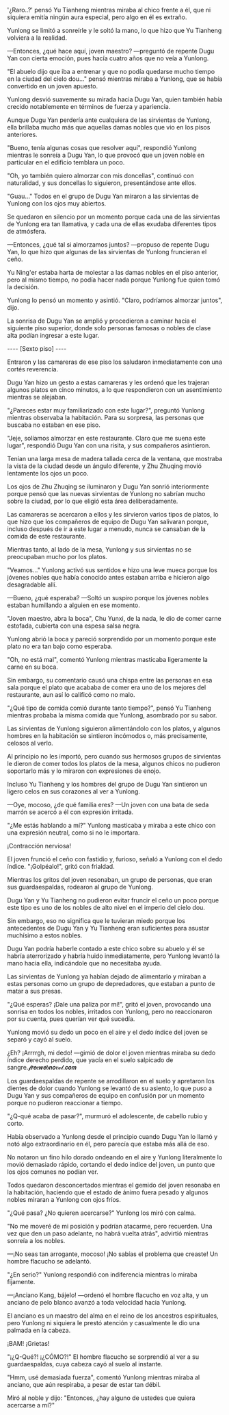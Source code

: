 
'¿Raro..?' pensó Yu Tianheng mientras miraba al chico frente a él, que ni siquiera emitía ningún aura especial, pero algo en él es extraño.

Yunlong se limitó a sonreírle y le soltó la mano, lo que hizo que Yu Tianheng volviera a la realidad.

—Entonces, ¿qué hace aquí, joven maestro? —preguntó de repente Dugu Yan con cierta emoción, pues hacía cuatro años que no veía a Yunlong.

"El abuelo dijo que iba a entrenar y que no podía quedarse mucho tiempo en la ciudad del cielo dou..." pensó mientras miraba a Yunlong, que se había convertido en un joven apuesto.

Yunlong desvió suavemente su mirada hacia Dugu Yan, quien también había crecido notablemente en términos de fuerza y ​​apariencia.

Aunque Dugu Yan perdería ante cualquiera de las sirvientas de Yunlong, ella brillaba mucho más que aquellas damas nobles que vio en los pisos anteriores.

"Bueno, tenía algunas cosas que resolver aquí", respondió Yunlong mientras le sonreía a Dugu Yan, lo que provocó que un joven noble en particular en el edificio temblara un poco.

"Oh, yo también quiero almorzar con mis doncellas", continuó con naturalidad, y sus doncellas lo siguieron, presentándose ante ellos.

"Guau..." Todos en el grupo de Dugu Yan miraron a las sirvientas de Yunlong con los ojos muy abiertos.

Se quedaron en silencio por un momento porque cada una de las sirvientas de Yunlong era tan llamativa, y cada una de ellas exudaba diferentes tipos de atmósfera.

—Entonces, ¿qué tal si almorzamos juntos? —propuso de repente Dugu Yan, lo que hizo que algunas de las sirvientas de Yunlong fruncieran el ceño.

Yu Ning'er estaba harta de molestar a las damas nobles en el piso anterior, pero al mismo tiempo, no podía hacer nada porque Yunlong fue quien tomó la decisión.

Yunlong lo pensó un momento y asintió. "Claro, podríamos almorzar juntos", dijo.

La sonrisa de Dugu Yan se amplió y procedieron a caminar hacia el siguiente piso superior, donde solo personas famosas o nobles de clase alta podían ingresar a este lugar.

---- [Sexto piso] ----

Entraron y las camareras de ese piso los saludaron inmediatamente con una cortés reverencia.

Dugu Yan hizo un gesto a estas camareras y les ordenó que les trajeran algunos platos en cinco minutos, a lo que respondieron con un asentimiento mientras se alejaban.

"¿Pareces estar muy familiarizado con este lugar?", preguntó Yunlong mientras observaba la habitación. Para su sorpresa, las personas que buscaba no estaban en ese piso.

"Jeje, solíamos almorzar en este restaurante. Claro que me suena este lugar", respondió Dugu Yan con una risita, y sus compañeros asintieron.

Tenían una larga mesa de madera tallada cerca de la ventana, que mostraba la vista de la ciudad desde un ángulo diferente, y Zhu Zhuqing movió lentamente los ojos un poco.

Los ojos de Zhu Zhuqing se iluminaron y Dugu Yan sonrió interiormente porque pensó que las nuevas sirvientas de Yunlong no sabrían mucho sobre la ciudad, por lo que eligió esta área deliberadamente.

Las camareras se acercaron a ellos y les sirvieron varios tipos de platos, lo que hizo que los compañeros de equipo de Dugu Yan salivaran porque, incluso después de ir a este lugar a menudo, nunca se cansaban de la comida de este restaurante.

Mientras tanto, al lado de la mesa, Yunlong y sus sirvientas no se preocupaban mucho por los platos.

"Veamos..." Yunlong activó sus sentidos e hizo una leve mueca porque los jóvenes nobles que había conocido antes estaban arriba e hicieron algo desagradable allí.

—Bueno, ¿qué esperaba? —Soltó un suspiro porque los jóvenes nobles estaban humillando a alguien en ese momento.

"Joven maestro, abra la boca", Chu Yunxi, de la nada, le dio de comer carne estofada, cubierta con una espesa salsa negra.

Yunlong abrió la boca y pareció sorprendido por un momento porque este plato no era tan bajo como esperaba.

"Oh, no está mal", comentó Yunlong mientras masticaba ligeramente la carne en su boca.

Sin embargo, su comentario causó una chispa entre las personas en esa sala porque el plato que acababa de comer era uno de los mejores del restaurante, aun así lo calificó como no malo.

"¿Qué tipo de comida comió durante tanto tiempo?", pensó Yu Tianheng mientras probaba la misma comida que Yunlong, asombrado por su sabor.

Las sirvientas de Yunlong siguieron alimentándolo con los platos, y algunos hombres en la habitación se sintieron incómodos o, más precisamente, celosos al verlo.

Al principio no les importó, pero cuando sus hermosos grupos de sirvientas le dieron de comer todos los platos de la mesa, algunos chicos no pudieron soportarlo más y lo miraron con expresiones de enojo.

Incluso Yu Tianheng y los hombres del grupo de Dugu Yan sintieron un ligero celos en sus corazones al ver a Yunlong.

—Oye, mocoso, ¿de qué familia eres? —Un joven con una bata de seda marrón se acercó a él con expresión irritada.

"¿Me estás hablando a mí?" Yunlong masticaba y miraba a este chico con una expresión neutral, como si no le importara.

¡Contracción nerviosa!

El joven frunció el ceño con fastidio y, furioso, señaló a Yunlong con el dedo índice. "¡Golpéalo!", gritó con frialdad.

Mientras los gritos del joven resonaban, un grupo de personas, que eran sus guardaespaldas, rodearon al grupo de Yunlong.

Dugu Yan y Yu Tianheng no pudieron evitar fruncir el ceño un poco porque este tipo es uno de los nobles de alto nivel en el imperio del cielo dou.

Sin embargo, eso no significa que le tuvieran miedo porque los antecedentes de Dugu Yan y Yu Tianheng eran suficientes para asustar muchísimo a estos nobles.

Dugu Yan podría haberle contado a este chico sobre su abuelo y él se habría aterrorizado y habría huido inmediatamente, pero Yunlong levantó la mano hacia ella, indicándole que no necesitaba ayuda.

Las sirvientas de Yunlong ya habían dejado de alimentarlo y miraban a estas personas como un grupo de depredadores, que estaban a punto de matar a sus presas.

"¿Qué esperas? ¡Dale una paliza por mí!", gritó el joven, provocando una sonrisa en todos los nobles, irritados con Yunlong, pero no reaccionaron por su cuenta, pues querían ver qué sucedía.

Yunlong movió su dedo un poco en el aire y el dedo índice del joven se separó y cayó al suelo.

¿Eh? ¡Arrrrgh, mi dedo! —gimió de dolor el joven mientras miraba su dedo índice derecho perdido, que yacía en el suelo salpicado de sangre.𝓯𝙧𝙚𝒆𝙬𝙚𝒃𝙣𝙤𝒗𝓮𝓵.𝙘𝙤𝙢

Los guardaespaldas de repente se arrodillaron en el suelo y apretaron los dientes de dolor cuando Yunlong se levantó de su asiento, lo que puso a Dugu Yan y sus compañeros de equipo en confusión por un momento porque no pudieron reaccionar a tiempo.

"¿Q-qué acaba de pasar?", murmuró el adolescente, de cabello rubio y corto.

Había observado a Yunlong desde el principio cuando Dugu Yan lo llamó y notó algo extraordinario en él, pero parecía que estaba más allá de eso.

No notaron un fino hilo dorado ondeando en el aire y Yunlong literalmente lo movió demasiado rápido, cortando el dedo índice del joven, un punto que los ojos comunes no podían ver.

Todos quedaron desconcertados mientras el gemido del joven resonaba en la habitación, haciendo que el estado de ánimo fuera pesado y algunos nobles miraran a Yunlong con ojos fríos.

"¿Qué pasa? ¿No quieren acercarse?" Yunlong los miró con calma.

"No me moveré de mi posición y podrían atacarme, pero recuerden. Una vez que den un paso adelante, no habrá vuelta atrás", advirtió mientras sonreía a los nobles.

—¡No seas tan arrogante, mocoso! ¡No sabías el problema que creaste! Un hombre flacucho se adelantó.

"¿En serio?" Yunlong respondió con indiferencia mientras lo miraba fijamente.

—¡Anciano Kang, bájelo! —ordenó el hombre flacucho en voz alta, y un anciano de pelo blanco avanzó a toda velocidad hacia Yunlong.

El anciano es un maestro del alma en el reino de los ancestros espirituales, pero Yunlong ni siquiera le prestó atención y casualmente le dio una palmada en la cabeza.

¡BAM! ¡Grietas!

"¡¿Q-Qué?! ¡¿CÓMO?!" El hombre flacucho se sorprendió al ver a su guardaespaldas, cuya cabeza cayó al suelo al instante.

"Hmm, usé demasiada fuerza", comentó Yunlong mientras miraba al anciano, que aún respiraba, a pesar de estar tan débil.

Miró al noble y dijo: "Entonces, ¿hay alguno de ustedes que quiera acercarse a mí?"